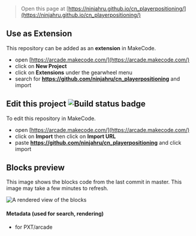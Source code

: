  


> Open this page at [https://ninjahru.github.io/cn_playerpositioning/](https://ninjahru.github.io/cn_playerpositioning/)

## Use as Extension

This repository can be added as an **extension** in MakeCode.

* open [https://arcade.makecode.com/](https://arcade.makecode.com/)
* click on **New Project**
* click on **Extensions** under the gearwheel menu
* search for **https://github.com/ninjahru/cn_playerpositioning** and import

## Edit this project ![Build status badge](https://github.com/ninjahru/cn_playerpositioning/workflows/MakeCode/badge.svg)

To edit this repository in MakeCode.

* open [https://arcade.makecode.com/](https://arcade.makecode.com/)
* click on **Import** then click on **Import URL**
* paste **https://github.com/ninjahru/cn_playerpositioning** and click import

## Blocks preview

This image shows the blocks code from the last commit in master.
This image may take a few minutes to refresh.

![A rendered view of the blocks](https://github.com/ninjahru/cn_playerpositioning/raw/master/.github/makecode/blocks.png)

#### Metadata (used for search, rendering)

* for PXT/arcade
<script src="https://makecode.com/gh-pages-embed.js"></script><script>makeCodeRender("{{ site.makecode.home_url }}", "{{ site.github.owner_name }}/{{ site.github.repository_name }}");</script>

